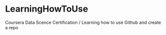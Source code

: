 # LearningHowToUse
Coursera Data Scence Certification / Learning how to use Github and create a repo
